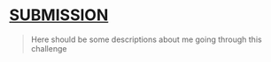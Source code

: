 # [SUBMISSION](https://iCodeThis.com/submissions/22781)
> Here should be some descriptions about me going through this challenge
